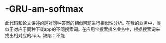 # -GRU-am-softmax
此代码和论文讲述的是对同种答案的相似问题进行相似性分析。在我的业务中，类似于对应于同种下载app的不同搜索词。在应用宝搜索排名业务中，根据搜索词来找出相对应的app。缺陷：不能
